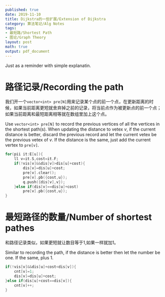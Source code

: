 ```yaml
---
published: true
date: 2019-11-10
title: Dijkstra的一些扩展/Extension of Dijkstra
category: 算法笔记/Alg Notes
tags: 
- 最短路/Shortest Path 
- 图论/Graph Theory
layout: post
math: true
output: pdf_document
---
```

Just as a reminder with simple explanatin.

<!--more-->
# 路径记录/Recording the path

我们开一个`vector<int> pre[N]`用来记录某个点的前一个点，在更新距离的时候，如果当前距离更短就舍弃掉之前的记录，将当前点作为被更新点的前一个点；如果当前距离和最短距离相等就在数组里加上这个点。

Use `vector<int> pre[N]` to record the previous vertices of all the vertices in the shortest path(s). When updating the distance to vetex $v$, if the current distance is better, discard the previous record and let the current vetex be the previous vetex of $v$. If the distance is the same, just add the current vertex to `pre[v]`.

```cpp
for(pii it:E[u]){
    ll v=it.S,cost=it.F;
    if(!vis[v]&&dis[v]>dis[u]+cost){
        dis[v]=dis[u]+cost;
        pre[v].clear();
        pre[v].pb({cost,u});
        q.push({dis[v],v});
    }else if(dis[v]==dis[u]+cost)
        pre[v].pb({cost,u});
}
```

# 最短路径的数量/Number of shortest pathes

和路径记录类似，如果更短就让数目等于1,如果一样就加1。

Similar to recording the path, if the distance is better then let the number be one. If the same, plus 1.

```cpp
if(!vis[v]&&dis[u]+cost<dis[v]){
    cnt[v]=1;
    dis[v]=dis[u]+cost;
}else if(dis[u]+cost==dis[v]){
    cnt[v]++;
}
```